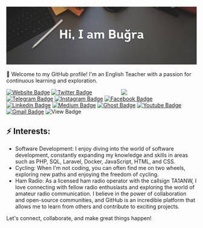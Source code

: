 ![Header image](https://github.com/bcanata/bcanata/blob/main/header.png)

👋 Welcome to my GitHub profile! I'm an English Teacher with a passion for continuous learning and exploration.

<img align='right' src='https://media.giphy.com/media/bcKmIWkUMCjVm/giphy.gif' width='200"'>

[![Website Badge](https://img.shields.io/badge/-bugracanata.com.tr-e34f26?style=flat-square&logo=HTML5&logoColor=white&link=https://bugracanata.com.tr/)](https://bugracanata.com.tr/)
[![Twitter Badge](https://img.shields.io/badge/-bugrateacher-2CA5E0?style=flat-square&logo=twitter&logoColor=white&link=https://twitter.com/bugrateacher/)](https://twitter.com/bugrateacher)
[![Telegram Badge](https://img.shields.io/badge/-bug_ra-2CA5E0?style=flat-square&logo=telegram&logoColor=white&link=https://t.me/bug_ra/)](https://t.me/bug_ra/)
[![Instagram Badge](https://img.shields.io/badge/-bugracanata-e4405f?style=flat-square&logo=Instagram&logoColor=white&link=https://www.instagram.com/bugracanata/)](https://www.instagram.com/bugracanata/)
[![Facebook Badge](https://img.shields.io/badge/-canata-1877F2?style=flat-square&logo=facebook&logoColor=white&link=https://facebook.com/canata)](https://facebook.com/canata)
[![Linkedin Badge](https://img.shields.io/badge/-canata-blue?style=flat-square&logo=Linkedin&logoColor=white&link=https://www.linkedin.com/in/canata/)](https://www.linkedin.com/in/canata/)
[![Medium Badge](https://img.shields.io/badge/-bugracanata-12100E?style=flat-square&logo=Medium&logoColor=white&link=https://medium.com/@bugracanata)](https://medium.com/@bugracanata)
[![Ghost Badge](https://img.shields.io/badge/-notlar.im-738A94?style=flat-square&logo=Ghost&logoColor=white&link=https://notlar.im)](https://notlar.im)
[![Youtube Badge](https://img.shields.io/badge/-Buğra%20Hoca-FF0000?style=flat-square&logo=Youtube&logoColor=white&link=https://www.youtube.com/channel/UCAhzhgIOmzY317fisHEsPXg)](https://www.youtube.com/channel/UCAhzhgIOmzY317fisHEsPXg)
[![Gmail Badge](https://img.shields.io/badge/-bcanata@gmail.com-d14836?style=flat-square&logo=Gmail&logoColor=white&link=mailto:bcanata@gmail.com)](mailto:bcanata@gmail.com)
![View Badge](https://komarev.com/ghpvc/?username=bcanata&label=views&color=000000&style=flat-square)

## ⚡ Interests:
- Software Development: I enjoy diving into the world of software development, constantly expanding my knowledge and skills in areas such as PHP, SQL, Laravel, Docker, JavaScript, HTML, and CSS.
- Cycling: When I'm not coding, you can often find me on two wheels, exploring new paths and enjoying the freedom of cycling.
- Ham Radio: As a licensed ham radio operator with the callsign TA1ANW, I love connecting with fellow radio enthusiasts and exploring the world of amateur radio communication.
I believe in the power of collaboration and open-source communities, and GitHub is an incredible platform that allows me to learn from others and contribute to exciting projects.

Let's connect, collaborate, and make great things happen!
